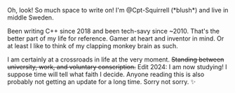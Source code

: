 Oh, look! So much space to write on! I'm @Cpt-Squirrell (\*blush\*) and live in middle Sweden.

Been writing C++ since 2018 and been tech-savy since ~2010. That's the better part of my life for reference.
Gamer at heart and inventor in mind. Or at least I like to think of my clapping monkey brain as such.

I am certainly at a crossroads in life at the very moment. ~~Standing between university, work, and voluntary conscription.~~ Edit 2024: I am now studying!
I suppose time will tell what faith I decide. Anyone reading this is also probably not getting an update for a long time.
Sorry not sorry. ✨

<!---
Cpt-Squirrell/Cpt-Squirrell is a ✨ special ✨ repository because its `README.md` (this file) appears on your GitHub profile.
You can click the Preview link to take a look at your changes.
--->

